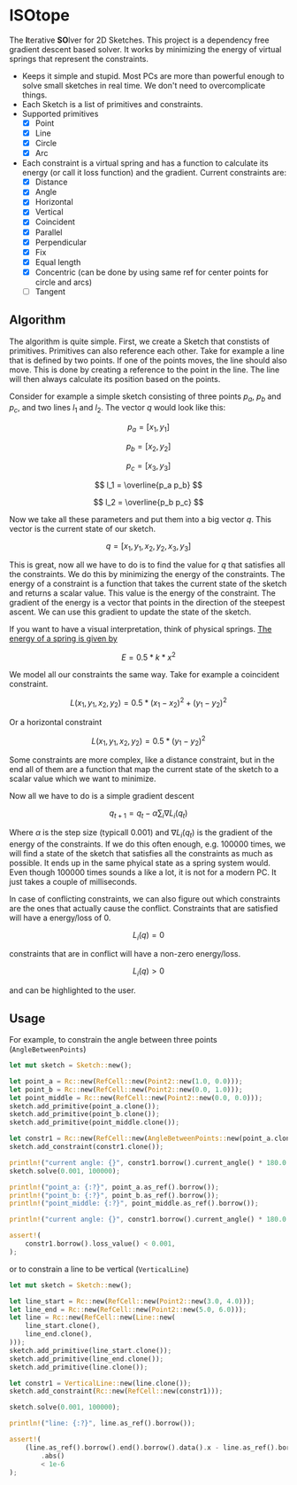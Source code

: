 # ISOtope

The **I**terative **SO**lver for 2D Sketches. This project is a dependency free gradient descent based solver. It works by minimizing the energy of virtual springs that represent the constraints.

- Keeps it simple and stupid. Most PCs are more than powerful enough to solve small sketches in real time. We don't need to overcomplicate things.
- Each Sketch is a list of primitives and constraints.
- Supported primitives
    - [x] Point
    - [x] Line
    - [x] Circle
    - [x] Arc
- Each constraint is a virtual spring and has a function to calculate its energy (or call it loss function) and the gradient. Current constraints are:
    - [x] Distance
    - [x] Angle
    - [x] Horizontal
    - [x] Vertical
    - [x] Coincident
    - [x] Parallel
    - [x] Perpendicular
    - [x] Fix
    - [x] Equal length
    - [x] Concentric (can be done by using same ref for center points for circle and arcs)
    - [ ] Tangent

## Algorithm

The algorithm is quite simple. First, we create a Sketch that constists of primitives. Primitives can also reference each other. Take for example a line that is defined by two points. If one of the points moves, the line should also move. This is done by creating a reference to the point in the line. The line will then always calculate its position based on the points.

Consider for example a simple sketch consisting of three points $p_a$, $p_b$ and $p_c$, and two lines $l_1$ and $l_2$. The vector $q$ would look like this:

$$
p_a = [x_1, y_1]
$$

$$
p_b = [x_2, y_2]
$$

$$
p_c = [x_3, y_3]
$$

$$
l_1 = \overline{p_a p_b}
$$

$$
l_2 = \overline{p_b p_c}
$$

Now we take all these parameters and put them into a big vector $q$. This vector is the current state of our sketch. 

$$
q = [x_1, y_1, x_2, y_2, x_3, y_3]
$$

This is great, now all we have to do is to find the value for $q$ that satisfies all the constraints. We do this by minimizing the energy of the constraints. The energy of a constraint is a function that takes the current state of the sketch and returns a scalar value. This value is the energy of the constraint. The gradient of the energy is a vector that points in the direction of the steepest ascent. We can use this gradient to update the state of the sketch. 

If you want to have a visual interpretation, think of physical springs. [The energy of a spring is given by](https://en.wikipedia.org/wiki/Hooke%27s_law#Spring_energy)

$$
E = 0.5 * k * x^2
$$

We model all our constraints the same way. Take for example a coincident constraint.

$$
L(x_1, y_1, x_2, y_2) = 0.5 * {(x_1 - x_2)^2 + (y_1 - y_2)^2}
$$

Or a horizontal constraint

$$
L(x_1, y_1, x_2, y_2) = 0.5 * (y_1 - y_2)^2
$$

Some constraints are more complex, like a distance constraint, but in the end all of them are a function that map the current state of the sketch to a scalar value which we want to minimize.

Now all we have to do is a simple gradient descent

$$
q_{t+1} = q_t - \alpha \sum_i \nabla L_i(q_t)
$$

Where $\alpha$ is the step size (typicall 0.001) and $\nabla L_i(q_t)$ is the gradient of the energy of the constraints. If we do this often enough, e.g. 100000 times, we will find a state of the sketch that satisfies all the constraints as much as possible. It ends up in the same phyical state as a spring system would. Even though 100000 times sounds a like a lot, it is not for a modern PC. It just takes a couple of milliseconds.

In case of conflicting constraints, we can also figure out which constraints are the ones that actually cause the conflict. Constraints that are satisfied will have a energy/loss of 0.

$$
L_i(q) = 0
$$

constraints that are in conflict will have a non-zero energy/loss.

$$
L_i(q) > 0
$$

and can be highlighted to the user.

## Usage

For example, to constrain the angle between three points (`AngleBetweenPoints`)

```rust
let mut sketch = Sketch::new();

let point_a = Rc::new(RefCell::new(Point2::new(1.0, 0.0)));
let point_b = Rc::new(RefCell::new(Point2::new(0.0, 1.0)));
let point_middle = Rc::new(RefCell::new(Point2::new(0.0, 0.0)));
sketch.add_primitive(point_a.clone());
sketch.add_primitive(point_b.clone());
sketch.add_primitive(point_middle.clone());

let constr1 = Rc::new(RefCell::new(AngleBetweenPoints::new(point_a.clone(), point_b.clone(), point_middle.clone(), std::f64::consts::PI / 4.0)));
sketch.add_constraint(constr1.clone());

println!("current angle: {}", constr1.borrow().current_angle() * 180.0 / std::f64::consts::PI);
sketch.solve(0.001, 100000);

println!("point_a: {:?}", point_a.as_ref().borrow());
println!("point_b: {:?}", point_b.as_ref().borrow());
println!("point_middle: {:?}", point_middle.as_ref().borrow());

println!("current angle: {}", constr1.borrow().current_angle() * 180.0 / std::f64::consts::PI);

assert!(
    constr1.borrow().loss_value() < 0.001,
);

```

or to constrain a line to be vertical (`VerticalLine`)

```rust
let mut sketch = Sketch::new();

let line_start = Rc::new(RefCell::new(Point2::new(3.0, 4.0)));
let line_end = Rc::new(RefCell::new(Point2::new(5.0, 6.0)));
let line = Rc::new(RefCell::new(Line::new(
    line_start.clone(),
    line_end.clone(),
)));
sketch.add_primitive(line_start.clone());
sketch.add_primitive(line_end.clone());
sketch.add_primitive(line.clone());

let constr1 = VerticalLine::new(line.clone());
sketch.add_constraint(Rc::new(RefCell::new(constr1)));

sketch.solve(0.001, 100000);

println!("line: {:?}", line.as_ref().borrow());

assert!(
    (line.as_ref().borrow().end().borrow().data().x - line.as_ref().borrow().start().borrow().data().x)
        .abs()
        < 1e-6
);

```
